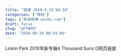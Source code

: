 ```yaml
---
title: "微博 2010.9.19 00:59"
categories: ["嘀咕"]
tags: ["来自微博 weibo.com"]
draft: false
slug: "gFTWRQ"
date: "2010-09-19 00:59:00"
---
```


<p>Linkin Park 2010年新专辑A Thousand Suns O网页链接 ​​​​</p>
